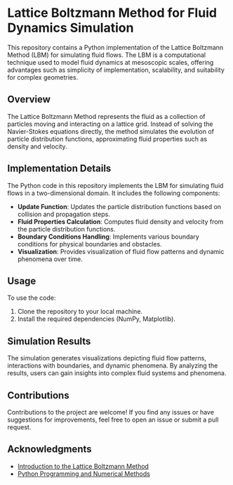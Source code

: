 # Lattice Boltzmann Method for Fluid Dynamics Simulation

This repository contains a Python implementation of the Lattice Boltzmann Method (LBM) for simulating fluid flows. The LBM is a computational technique used to model fluid dynamics at mesoscopic scales, offering advantages such as simplicity of implementation, scalability, and suitability for complex geometries.

## Overview

The Lattice Boltzmann Method represents the fluid as a collection of particles moving and interacting on a lattice grid. Instead of solving the Navier-Stokes equations directly, the method simulates the evolution of particle distribution functions, approximating fluid properties such as density and velocity.

## Implementation Details

The Python code in this repository implements the LBM for simulating fluid flows in a two-dimensional domain. It includes the following components:

- **Update Function**: Updates the particle distribution functions based on collision and propagation steps.
- **Fluid Properties Calculation**: Computes fluid density and velocity from the particle distribution functions.
- **Boundary Conditions Handling**: Implements various boundary conditions for physical boundaries and obstacles.
- **Visualization**: Provides visualization of fluid flow patterns and dynamic phenomena over time.

## Usage

To use the code:

1. Clone the repository to your local machine.
2. Install the required dependencies (NumPy, Matplotlib).

## Simulation Results

The simulation generates visualizations depicting fluid flow patterns, interactions with boundaries, and dynamic phenomena. By analyzing the results, users can gain insights into complex fluid systems and phenomena.

## Contributions

Contributions to the project are welcome! If you find any issues or have suggestions for improvements, feel free to open an issue or submit a pull request.


## Acknowledgments

- [Introduction to the Lattice Boltzmann Method](https://doi.org/10.1016/S0378-4754(97)00112-3)
- [Python Programming and Numerical Methods](https://doi.org/10.1007/978-3-030-28532-8)
